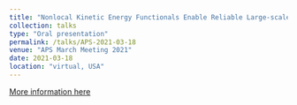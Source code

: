 ```yaml
---
title: "Nonlocal Kinetic Energy Functionals Enable Reliable Large-scale Electronic Structure Simu- lations"
collection: talks
type: "Oral presentation"
permalink: /talks/APS-2021-03-18
venue: "APS March Meeting 2021"
date: 2021-03-18
location: "virtual, USA"
---
```


[More information here](https://meetings.aps.org/Meeting/MAR21/Session/R25.4)

